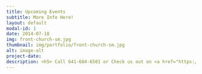 ```yaml
---
title: Upcoming Events
subtitle: More Info Here!
layout: default
modal-id: 1
date: 2014-07-18
img: front-church-sm.jpg
thumbnail: img/portfolio/front-church-sm.jpg
alt: image-alt
project-date:
description: <h5> Call 641-684-6501 or Check us out on <a href="https://www.facebook.com/FirstChurchOfTheOpenBibleOfOttumwa/" target="_blank">Facebook</a> to find out about any church related events you don't see here!</p>
---
```

